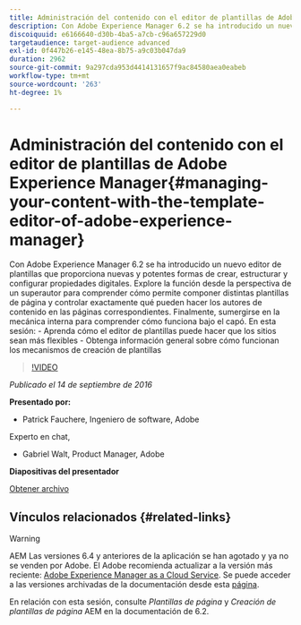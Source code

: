 ```yaml
---
title: Administración del contenido con el editor de plantillas de Adobe Experience Manager
description: Con Adobe Experience Manager 6.2 se ha introducido un nuevo editor de plantillas que proporciona nuevas y potentes formas de crear, estructurar y configurar propiedades digitales. Explore la función desde la perspectiva de un superautor para comprender cómo permite componer distintas plantillas de página y controlar exactamente qué pueden hacer los autores de contenido en las páginas correspondientes. Finalmente, sumergirse en la mecánica interna para comprender cómo funciona bajo el capó.
discoiquuid: e6166640-d30b-4ba5-a7cb-c96a657229d0
targetaudience: target-audience advanced
exl-id: 0f447b26-e145-48ea-8b75-a9c03b047da9
duration: 2962
source-git-commit: 9a297cda953d4414131657f9ac84580aea0eabeb
workflow-type: tm+mt
source-wordcount: '263'
ht-degree: 1%

---
```


# Administración del contenido con el editor de plantillas de Adobe Experience Manager{#managing-your-content-with-the-template-editor-of-adobe-experience-manager}

Con Adobe Experience Manager 6.2 se ha introducido un nuevo editor de plantillas que proporciona nuevas y potentes formas de crear, estructurar y configurar propiedades digitales. Explore la función desde la perspectiva de un superautor para comprender cómo permite componer distintas plantillas de página y controlar exactamente qué pueden hacer los autores de contenido en las páginas correspondientes. Finalmente, sumergirse en la mecánica interna para comprender cómo funciona bajo el capó. En esta sesión: - Aprenda cómo el editor de plantillas puede hacer que los sitios sean más flexibles - Obtenga información general sobre cómo funcionan los mecanismos de creación de plantillas

>[!VIDEO](https://video.tv.adobe.com/v/19300/?quality=9)

*Publicado el 14 de septiembre de 2016*

**Presentado por:**

* Patrick Fauchere, Ingeniero de software, Adobe

Experto en chat,

* Gabriel Walt, Product Manager, Adobe

**Diapositivas del presentador**

[Obtener archivo](assets/aem-gems-91416-template-editor.pdf)

## Vínculos relacionados {#related-links}

>[!WARNING]
>
>AEM Las versiones 6.4 y anteriores de la aplicación se han agotado y ya no se venden por Adobe.  El Adobe recomienda actualizar a la versión más reciente: [Adobe Experience Manager as a Cloud Service](https://experienceleague.adobe.com/docs/experience-manager-cloud-service.html?lang=es).  Se puede acceder a las versiones archivadas de la documentación desde esta [página](https://experienceleague.adobe.com/docs/experience-manager-release-information/aem-release-updates/previous-updates/aem-previous-versions.html?lang=es).
>
>En relación con esta sesión, consulte *Plantillas de página* y *Creación de plantillas de página* AEM en la documentación de 6.2.
